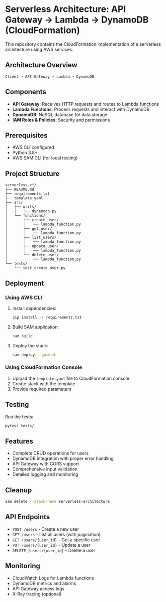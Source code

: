 # Serverless Architecture: API Gateway → Lambda → DynamoDB (CloudFormation)

This repository contains the CloudFormation implementation of a serverless architecture using AWS services.

## Architecture Overview

```
Client → API Gateway → Lambda → DynamoDB
```

## Components

- **API Gateway**: Receives HTTP requests and routes to Lambda functions
- **Lambda Functions**: Process requests and interact with DynamoDB
- **DynamoDB**: NoSQL database for data storage
- **IAM Roles & Policies**: Security and permissions

## Prerequisites

- AWS CLI configured
- Python 3.8+
- AWS SAM CLI (for local testing)

## Project Structure

```
serverless-cf/
├── README.md
├── requirements.txt
├── template.yaml
├── src/
│   ├── utils/
│   │   └── dynamodb.py
│   └── functions/
│       ├── create_user/
│       │   └── lambda_function.py
│       ├── get_user/
│       │   └── lambda_function.py
│       ├── list_users/
│       │   └── lambda_function.py
│       ├── update_user/
│       │   └── lambda_function.py
│       └── delete_user/
│           └── lambda_function.py
└── tests/
    └── test_create_user.py
```

## Deployment

### Using AWS CLI

1. Install dependencies:
   ```bash
   pip install -r requirements.txt
   ```

2. Build SAM application:
   ```bash
   sam build
   ```

3. Deploy the stack:
   ```bash
   sam deploy --guided
   ```

### Using CloudFormation Console

1. Upload the `template.yaml` file to CloudFormation console
2. Create stack with the template
3. Provide required parameters

## Testing

Run the tests:
```bash
pytest tests/
```

## Features

- Complete CRUD operations for users
- DynamoDB integration with proper error handling
- API Gateway with CORS support
- Comprehensive input validation
- Detailed logging and monitoring

## Cleanup

```bash
sam delete --stack-name serverless-architecture
```

## API Endpoints

- `POST /users` - Create a new user
- `GET /users` - List all users (with pagination)
- `GET /users/{user_id}` - Get a specific user
- `PUT /users/{user_id}` - Update a user
- `DELETE /users/{user_id}` - Delete a user

## Monitoring

- CloudWatch Logs for Lambda functions
- DynamoDB metrics and alarms
- API Gateway access logs
- X-Ray tracing (optional) 